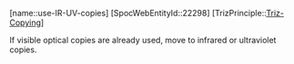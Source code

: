 ﻿---
type: TrizPrincipleSub
aliases:
- use-IR-UV-copies
license: CC BY-SA 4.0
copyright: https://github.com/SpocWeb
IsDeleted: false
IsReadOnly: false
Confidential: public
tags: 
- Triz/Principle/Sub
---
[name::use-IR-UV-copies]
[SpocWebEntityId::22298]
[TrizPrinciple::[Triz-Copying](tech/Triz/Principle/Triz-Copying.md)]

If visible optical copies are already used, move to infrared or ultraviolet copies.
